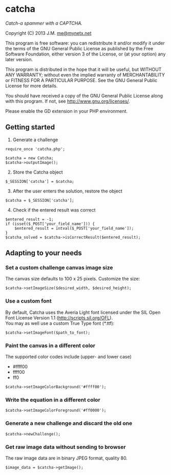 catcha
======
*Catch-a spammer with a CAPTCHA.*

Copyright (C) 2013 J.M. <me@mynetx.net>

This program is free software: you can redistribute it and/or modify
it under the terms of the GNU General Public License as published by
the Free Software Foundation, either version 3 of the License, or
(at your option) any later version.

This program is distributed in the hope that it will be useful,
but WITHOUT ANY WARRANTY; without even the implied warranty of
MERCHANTABILITY or FITNESS FOR A PARTICULAR PURPOSE.  See the
GNU General Public License for more details.

You should have received a copy of the GNU General Public License
along with this program.  If not, see <http://www.gnu.org/licenses/>.


Please enable the GD extension in your PHP environment.

Getting started
---------------

1. Generate a challenge

```
require_once 'catcha.php';

$catcha = new Catcha;
$catcha->outputImage();
```

2. Store the Catcha object

```
$_SESSION['catcha'] = $catcha;
```

3. After the user enters the solution, restore the object

```
$catcha = $_SESSION['catcha'];
```

4. Check if the entered result was correct

```
$entered_result = -1;
if (isset($_POST['your_field_name'])) {
    $entered_result = intval($_POST['your_field_name']);
}
$catcha_solved = $catcha->isCorrectResult($entered_result);
```

Adapting to your needs
----------------------

### Set a custom challenge canvas image size

The canvas size defaults to 100 x 25 pixels.  Customize the size:

```
$catcha->setImageSize($desired_width, $desired_height);
```

### Use a custom font

By default, Catcha uses the Averia Light font licensed under the SIL
Open Font License Version 1.1 (http://scripts.sil.org/OFL).  
You may as well use a custom True Type font (*.ttf):

```
$catcha->setImageFont($path_to_font);
```

### Paint the canvas in a different color

The supported color codes include (upper- and lower case)

- #ffff00
- ffff00
- ff0

```
$catcha->setImageColorBackground('#ffff00');
```

### Write the equation in a different color

```
$catcha->setImageColorForeground('#ff0000');
```

### Generate a new challenge and discard the old one

```
$catcha->newChallenge();
```

### Get raw image data without sending to browser

The raw image data are in binary JPEG format, quality 80.

```
$image_data = $catcha->getImage();
```

